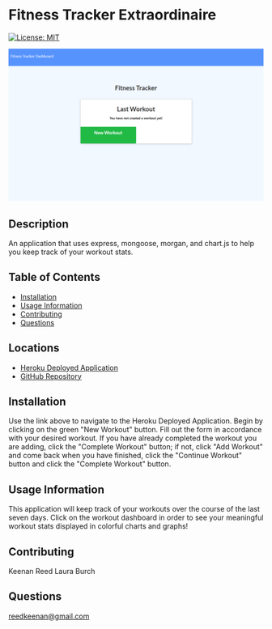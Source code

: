 # Fitness Tracker Extraordinaire

[![License: MIT](https://img.shields.io/badge/License-MIT-yellow.svg)](https://opensource.org/licenses/MIT)

![Homepage_Image](public\Images\Index.png)

## Description
An application that uses express, mongoose, morgan, and chart.js to help you keep track of your workout stats.

## Table of Contents
* [Installation](#Installation)
* [Usage Information](#Usage)
* [Contributing](#Contributing)
* [Questions](#Questions)
## Locations
* [Heroku Deployed Application](https://polar-dusk-45968.herokuapp.com/)
* [GitHub Repository](https://github.com/AstralGnome/Fitness_Tracker_Extraordinaire)

## Installation
Use the link above to navigate to the Heroku Deployed Application. Begin by clicking on the green "New Workout" button. Fill out the form in accordance with your desired workout. If you have already completed the workout you are adding, click the "Complete Workout" button; if not, click "Add Workout" and come back when you have finished, click the "Continue Workout" button and click the "Complete Workout" button. 

## Usage Information
This application will keep track of your workouts over the course of the last seven days. Click on the workout dashboard in order to see your meaningful workout stats displayed in colorful charts and graphs!
## Contributing 
Keenan Reed
Laura Burch
## Questions
reedkeenan@gmail.com
